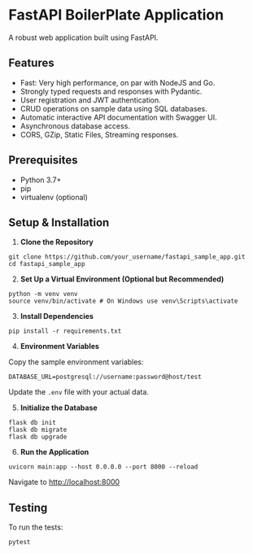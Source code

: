 # FastAPI BoilerPlate Application

A robust web application built using FastAPI.

## Features

- Fast: Very high performance, on par with NodeJS and Go.
- Strongly typed requests and responses with Pydantic.
- User registration and JWT authentication.
- CRUD operations on sample data using SQL databases.
- Automatic interactive API documentation with Swagger UI.
- Asynchronous database access.
- CORS, GZip, Static Files, Streaming responses.

## Prerequisites

- Python 3.7+
- pip
- virtualenv (optional)

## Setup & Installation

1. **Clone the Repository**

```
git clone https://github.com/your_username/fastapi_sample_app.git
cd fastapi_sample_app
```

2. **Set Up a Virtual Environment (Optional but Recommended)**

```
python -m venv venv
source venv/bin/activate # On Windows use venv\Scripts\activate
```

3. **Install Dependencies**
``` 
pip install -r requirements.txt 
```

4. **Environment Variables**

Copy the sample environment variables:
```
DATABASE_URL=postgresql://username:password@host/test
```

Update the `.env` file with your actual data.

5. **Initialize the Database**

```
flask db init
flask db migrate
flask db upgrade
```

6. **Run the Application**

```
uvicorn main:app --host 0.0.0.0 --port 8000 --reload
```

Navigate to [http://localhost:8000](http://localhost:8000)

## Testing

To run the tests:

```
pytest
```

